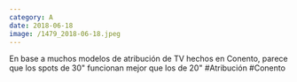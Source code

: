 ```yaml
--- 
category: A 
date: 2018-06-18 
image: /1479_2018-06-18.jpeg 
--- 
```


En base a muchos modelos de atribución de TV hechos en Conento, parece que los spots de 30" funcionan mejor que los de 20" #Atribución #Conento